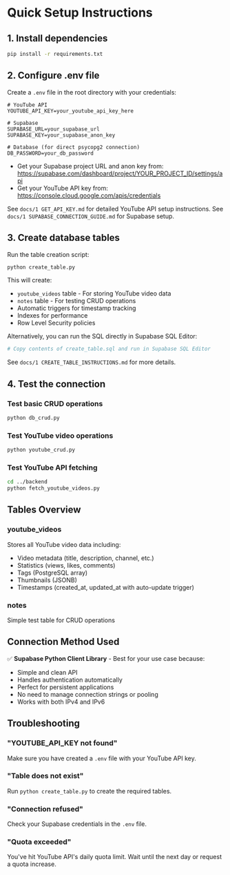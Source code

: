 # Quick Setup Instructions

## 1. Install dependencies

```bash
pip install -r requirements.txt
```

## 2. Configure .env file

Create a `.env` file in the root directory with your credentials:

```env
# YouTube API
YOUTUBE_API_KEY=your_youtube_api_key_here

# Supabase
SUPABASE_URL=your_supabase_url
SUPABASE_KEY=your_supabase_anon_key

# Database (for direct psycopg2 connection)
DB_PASSWORD=your_db_password
```

- Get your Supabase project URL and anon key from: https://supabase.com/dashboard/project/YOUR_PROJECT_ID/settings/api
- Get your YouTube API key from: https://console.cloud.google.com/apis/credentials

See `docs/1 GET_API_KEY.md` for detailed YouTube API setup instructions.
See `docs/1 SUPABASE_CONNECTION_GUIDE.md` for Supabase setup.

## 3. Create database tables

Run the table creation script:

```bash
python create_table.py
```

This will create:

- `youtube_videos` table - For storing YouTube video data
- `notes` table - For testing CRUD operations
- Automatic triggers for timestamp tracking
- Indexes for performance
- Row Level Security policies

Alternatively, you can run the SQL directly in Supabase SQL Editor:

```bash
# Copy contents of create_table.sql and run in Supabase SQL Editor
```

See `docs/1 CREATE_TABLE_INSTRUCTIONS.md` for more details.

## 4. Test the connection

### Test basic CRUD operations

```bash
python db_crud.py
```

### Test YouTube video operations

```bash
python youtube_crud.py
```

### Test YouTube API fetching

```bash
cd ../backend
python fetch_youtube_videos.py
```

## Tables Overview

### youtube_videos

Stores all YouTube video data including:

- Video metadata (title, description, channel, etc.)
- Statistics (views, likes, comments)
- Tags (PostgreSQL array)
- Thumbnails (JSONB)
- Timestamps (created_at, updated_at with auto-update trigger)

### notes

Simple test table for CRUD operations

## Connection Method Used

✅ **Supabase Python Client Library** - Best for your use case because:

- Simple and clean API
- Handles authentication automatically
- Perfect for persistent applications
- No need to manage connection strings or pooling
- Works with both IPv4 and IPv6

## Troubleshooting

### "YOUTUBE_API_KEY not found"

Make sure you have created a `.env` file with your YouTube API key.

### "Table does not exist"

Run `python create_table.py` to create the required tables.

### "Connection refused"

Check your Supabase credentials in the `.env` file.

### "Quota exceeded"

You've hit YouTube API's daily quota limit. Wait until the next day or request a quota increase.
